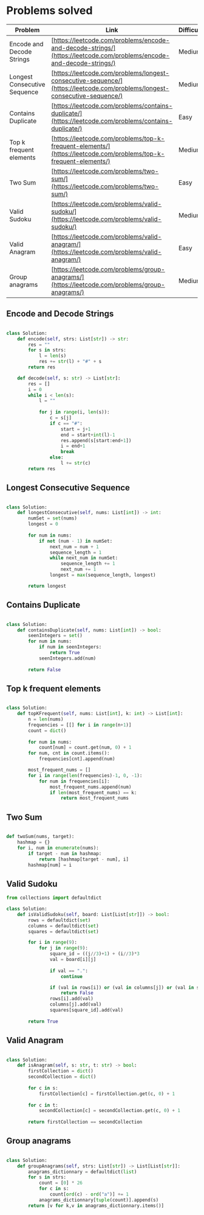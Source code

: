 # Problems solved

| Problem | Link | Difficulty |
|---------|------|------------|
| Encode and Decode Strings | [https://leetcode.com/problems/encode-and-decode-strings/](https://leetcode.com/problems/encode-and-decode-strings/) | Medium |
| Longest Consecutive Sequence | [https://leetcode.com/problems/longest-consecutive-sequence/](https://leetcode.com/problems/longest-consecutive-sequence/) | Medium |
| Contains Duplicate | [https://leetcode.com/problems/contains-duplicate/](https://leetcode.com/problems/contains-duplicate/) | Easy |
| Top k frequent elements | [https://leetcode.com/problems/top-k-frequent-elements/](https://leetcode.com/problems/top-k-frequent-elements/) | Medium |
| Two Sum | [https://leetcode.com/problems/two-sum/](https://leetcode.com/problems/two-sum/) | Easy |
| Valid Sudoku | [https://leetcode.com/problems/valid-sudoku/](https://leetcode.com/problems/valid-sudoku/) | Medium |
| Valid Anagram | [https://leetcode.com/problems/valid-anagram/](https://leetcode.com/problems/valid-anagram/) | Easy |
| Group anagrams | [https://leetcode.com/problems/group-anagrams/](https://leetcode.com/problems/group-anagrams/) | Medium |

## Encode and Decode Strings

```py

class Solution:
    def encode(self, strs: List[str]) -> str:
        res = ""
        for s in strs:
            l = len(s)
            res += str(l) + "#" + s
        return res

    def decode(self, s: str) -> List[str]:
        res = []
        i = 0
        while i < len(s):
            l = ""
           
            for j in range(i, len(s)):
                c = s[j]
                if c == "#":
                    start = j+1
                    end = start+int(l)-1
                    res.append(s[start:end+1])
                    i = end+1
                    break
                else:
                    l += str(c)
        return res
```

## Longest Consecutive Sequence

```py

class Solution:
    def longestConsecutive(self, nums: List[int]) -> int:
        numSet = set(nums)
        longest = 0
        
        for num in nums:
            if not (num - 1) in numSet:
                next_num = num + 1
                sequence_length = 1
                while next_num in numSet:
                    sequence_length += 1
                    next_num += 1
                longest = max(sequence_length, longest)

        return longest
```

## Contains Duplicate

```py

class Solution:
    def containsDuplicate(self, nums: List[int]) -> bool:
        seenIntegers = set()
        for num in nums:
            if num in seenIntegers:
                return True
            seenIntegers.add(num)
        
        return False
```

## Top k frequent elements

```py

class Solution:
    def topKFrequent(self, nums: List[int], k: int) -> List[int]:
        n = len(nums)
        frequencies = [[] for i in range(n+1)]
        count = dict()
        
        for num in nums:
            count[num] = count.get(num, 0) + 1
        for num, cnt in count.items():
            frequencies[cnt].append(num)

        most_frequent_nums = []
        for i in range(len(frequencies)-1, 0, -1):
            for num in frequencies[i]:
                most_frequent_nums.append(num)
                if len(most_frequent_nums) == k: 
                    return most_frequent_nums
```

## Two Sum

```py

def twoSum(nums, target):
    hashmap = {}
    for i, num in enumerate(nums):
        if target - num in hashmap:
            return [hashmap[target - num], i]
        hashmap[num] = i

```

## Valid Sudoku

```py
from collections import defaultdict

class Solution:
    def isValidSudoku(self, board: List[List[str]]) -> bool:
        rows = defaultdict(set)
        columns = defaultdict(set)
        squares = defaultdict(set)

        for i in range(9):
            for j in range(9):
                square_id = ((j//3)+1) + (i//3)*3
                val = board[i][j]
                
                if val == ".":
                    continue

                if (val in rows[i]) or (val in columns[j]) or (val in squares[square_id]):
                    return False
                rows[i].add(val)
                columns[j].add(val)
                squares[square_id].add(val)
        
        return True
```

## Valid Anagram

```py

class Solution:
    def isAnagram(self, s: str, t: str) -> bool:
        firstCollection = dict()
        secondCollection = dict()
        
        for c in s:
            firstCollection[c] = firstCollection.get(c, 0) + 1
        
        for c in t:
            secondCollection[c] = secondCollection.get(c, 0) + 1
        
        return firstCollection == secondCollection
```

## Group anagrams

```py

class Solution:
    def groupAnagrams(self, strs: List[str]) -> List[List[str]]:
        anagrams_dictionnary = defaultdict(list)
        for s in strs:
            count = [0] * 26
            for c in s:
                count[ord(c) - ord("a")] += 1
            anagrams_dictionnary[tuple(count)].append(s)       
        return [v for k,v in anagrams_dictionnary.items()]



```
